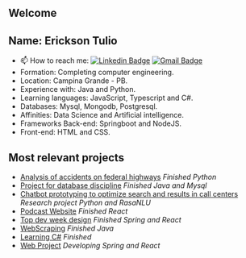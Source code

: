 
## Welcome


## Name: Erickson Tulio
- 📫 How to reach me: 
[![Linkedin Badge](https://img.shields.io/badge/-Erickson%20Tulio-3333cc?style=flat-square&logo=Linkedin&logoColor=white&link=https://www.linkedin.com/in/erickson-eng/)](https://www.linkedin.com/in/erickson-eng/) 
[![Gmail Badge](https://img.shields.io/badge/-erickson.tulio96@gmail.com-3333cc?style=flat-square&logo=Gmail&logoColor=white&link=mailto:erickson.tulio96@gmail.com)](mailto:erickson.tulio96@gmail.com)
- Formation: Completing computer engineering.
- Location: Campina Grande - PB.
- Experience with: Java and Python.
- Learning languages: JavaScript, Typescript and C#.
- Databases: Mysql, Mongodb, Postgresql.
- Affinities: Data Science and Artificial intelligence.
- Frameworks Back-end: Springboot and NodeJS.
- Front-end: HTML and CSS.

## Most relevant projects
- [Analysis of accidents on federal highways](https://github.com/Erickson-Eng/Projeto-Estatistica) *Finished Python*
- [Project for database discipline](https://github.com/Erickson-Eng/Banco-de-dados) *Finished Java and Mysql*
- [Chatbot prototyping to optimize search and results in call centers](https://github.com/Erickson-Eng/Projeto-de-Pesquisa) *Research project Python and RasaNLU*
- [Podcast Website](https://github.com/Erickson-Eng/NLW-5_Reactjs) *Finished React*
- [Top dev week design](https://github.com/Erickson-Eng/fullstackproject) *Finished Spring and React*
- [WebScraping](https://github.com/Erickson-Eng/WebScraping) *Finished Java*
- [Learning C#](https://github.com/Erickson-Eng/AspNET) *Finished*
- [Web Project](https://github.com/Erickson-Eng/Quatty) *Developing Spring and React*
